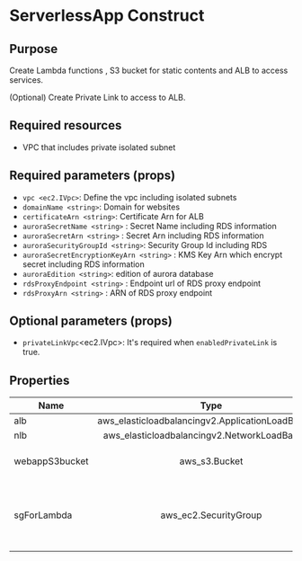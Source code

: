 # ServerlessApp Construct

## Purpose

Create Lambda functions , S3 bucket for static contents and ALB to access services.

(Optional) Create Private Link to access to ALB.

## Required resources

- VPC that includes private isolated subnet

## Required parameters (props)

- `vpc <ec2.IVpc>`: Define the vpc including isolated subnets
- `domainName <string>`: Domain for websites
- `certificateArn <string>`: Certificate Arn for ALB
- `auroraSecretName <string>` : Secret Name including RDS information
- `auroraSecretArn <string>` : Secret Arn including RDS information
- `auroraSecurityGroupId <string>`: Security Group Id including RDS
- `auroraSecretEncryptionKeyArn <string>` : KMS Key Arn which encrypt secret including RDS information
- `auroraEdition <string>`: edition of aurora database
- `rdsProxyEndpoint <string>` : Endpoint url of RDS proxy endpoint
- `rdsProxyArn <string>` : ARN of RDS proxy endpoint

## Optional parameters (props)

- `privateLinkVpc`<ec2.IVpc>: It's required when `enabledPrivateLink` is true.

## Properties

| Name           |                        Type                        |                                  Description |
| -------------- | :------------------------------------------------: | -------------------------------------------: |
| alb            | aws_elasticloadbalancingv2.ApplicationLoadBalancer |                                              |
| nlb            |   aws_elasticloadbalancingv2.NetworkLoadBalancer   |                                              |
| webappS3bucket |                   aws_s3.Bucket                    |                s3 bucket for static contents |
| sgForLambda    |               aws_ec2.SecurityGroup                | Security group for Lambda which connects RDS |
